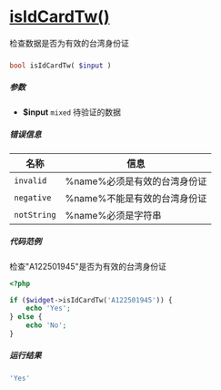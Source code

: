 [isIdCardTw()](http://twinh.github.io/widget/api/isIdCardTw)
============================================================

检查数据是否为有效的台湾身份证

### 
```php
bool isIdCardTw( $input )
```

##### 参数
* **$input** `mixed` 待验证的数据

##### 错误信息
| **名称**              | **信息**                                                       | 
|-----------------------|----------------------------------------------------------------|
| `invalid`             | %name%必须是有效的台湾身份证                                   |
| `negative`            | %name%不能是有效的台湾身份证                                   |
| `notString`           | %name%必须是字符串                                             |

##### 代码范例
检查"A122501945"是否为有效的台湾身份证
```php
<?php

if ($widget->isIdCardTw('A122501945')) {
    echo 'Yes';
} else {
    echo 'No';
}
```
##### 运行结果
```php
'Yes'
```
